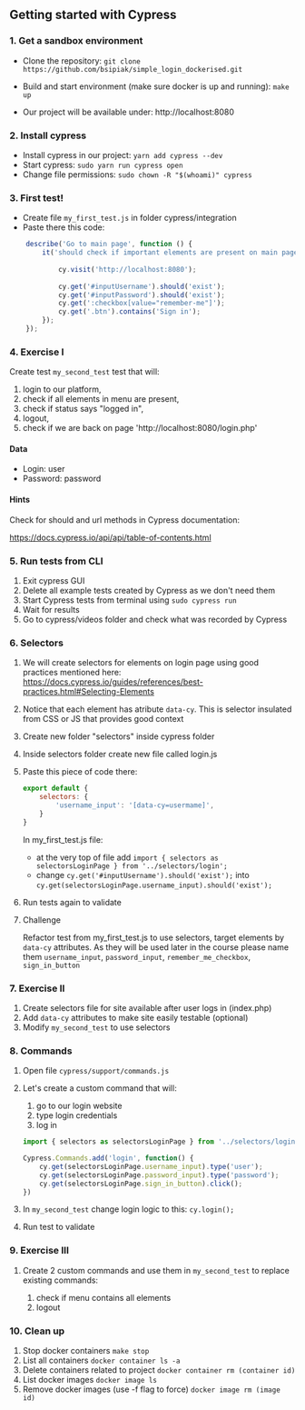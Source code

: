 ## Getting started with Cypress

### 1. Get a sandbox environment
	
- Clone the repository: `git clone https://github.com/bsipiak/simple_login_dockerised.git`

- Build and start environment (make sure docker is up and running): `make up`

- Our project will be available under: http://localhost:8080

### 2. Install cypress

- Install cypress in our project: `yarn add cypress --dev`
- Start cypress: `sudo yarn run cypress open`
- Change file permissions:
`sudo chown -R "$(whoami)" cypress`


### 3. First test!

- Create file `my_first_test.js` in folder cypress/integration
- Paste there this code: 	
```javascript
    describe('Go to main page', function () {
        it('should check if important elements are present on main page', function () {
            
            cy.visit('http://localhost:8080');
        
            cy.get('#inputUsername').should('exist');
            cy.get('#inputPassword').should('exist');
            cy.get(':checkbox[value="remember-me"]');
            cy.get('.btn').contains('Sign in');
        });
    });
```

### 4. Exercise I

Create test `my_second_test` test that will: 
1. login to our platform,
2. check if all elements in menu are present,
3. check if status says "logged in",
3. logout,
4. check if we are back on page 'http://localhost:8080/login.php'

#### Data
- Login: user
- Password: password

#### Hints
Check for should and url methods in  Cypress documentation:

https://docs.cypress.io/api/api/table-of-contents.html


<!--
```javascript
describe('Go to main page', function () {

    it('should check if important elements are present on main page', function () {

        cy.visit('http://localhost:8080');

        // Login
        cy.get('#inputUsername').type('user');
        cy.get('#inputPassword').type('password');
        cy.get('.btn').click();

        // Check if elements exists
        cy.get('.nav').contains('Home').should('exist');
        cy.get('.nav').contains('About').should('exist');
        cy.get('.nav').contains('Contact').should('exist');
        cy.get('.jumbotron').contains('logged in').should('exist');

        // Logout
        cy.get('.btn.btn-success').click();

        // Check URL
        cy.url().should('eq', 'http://localhost:8080/login.php')
    });
});

```
-->

### 5. Run tests from CLI
1. Exit cypress GUI
2. Delete all example tests created by Cypress as we don't need them
3. Start Cypress tests from terminal using `sudo cypress run`
4. Wait for results
5. Go to cypress/videos folder and check what was recorded by Cypress

### 6. Selectors
1. We will create selectors for elements on login page using good practices mentioned here: https://docs.cypress.io/guides/references/best-practices.html#Selecting-Elements
2. Notice that each element has atribute `data-cy`. This is selector insulated from CSS or JS that provides good context
3. Create new folder "selectors" inside cypress folder
4. Inside selectors folder create new file called login.js
5. Paste this piece of code there:

    ```javascript
    export default {
        selectors: {
            'username_input': '[data-cy=usermame]',
        }
    }
    ```
    In my_first_test.js file:
    - at the very top of file add `import { selectors as selectorsLoginPage } from '../selectors/login';`
    - change `cy.get('#inputUsername').should('exist');` into `cy.get(selectorsLoginPage.username_input).should('exist');`
6. Run tests again to validate
7. Challenge

    Refactor test from my_first_test.js to use selectors, target elements by `data-cy` attributes.
    As they will be used later in the course please name them `username_input`, `password_input`, `remember_me_checkbox`, `sign_in_button`

    <!--
    login.js
    ```javascript
    export default {
        selectors: {
            'username_input': '[data-cy=usermame]',
            'password_input': '[data-cy=password]',
            'remember_me_checkbox': '[data-cy=rememberMeCheckbox]',
            'sign_in_button': '[data-cy=signInButton]'
        }
    }
    ```
    
    my_first_test.js
    ```javascript
    import { selectors as selectorsLoginPage } from '../selectors/login';
    
    describe('Go to main page', function () {
        it('should check if important elements are present on main page', function () {
    
            cy.visit('http://localhost:8080');
    
            cy.get(selectorsLoginPage.username_input).should('exist');
            cy.get(selectorsLoginPage.password_input).should('exist');
            cy.get(selectorsLoginPage.remember_me_checkbox);
            cy.get(selectorsLoginPage.sign_in_button);
        });
    });
    ```
    -->

### 7. Exercise II
1. Create selectors file for site available after user logs in (index.php)
2. Add `data-cy` attributes to make site easily testable (optional)
3. Modify `my_second_test` to use selectors

### 8. Commands
1. Open file `cypress/support/commands.js`
2. Let's create a custom command that will:
    1. go to our login website
    2. type login credentials
    3. log in
    
    ```javascript
    import { selectors as selectorsLoginPage } from '../selectors/login';
    
    Cypress.Commands.add('login', function() {
        cy.get(selectorsLoginPage.username_input).type('user');
        cy.get(selectorsLoginPage.password_input).type('password');
        cy.get(selectorsLoginPage.sign_in_button).click();
    })
    ```
    
4. In `my_second_test` change login logic to this: `cy.login();` 
5. Run test to validate


### 9. Exercise III
1. Create 2 custom commands and use them in `my_second_test` to replace existing commands:
    1. check if menu contains all elements
    2. logout
    
    <!--   
    my_second_test.js
    ```javascript
    describe('Go to main page', function () {
    
        it('should check if important elements are present on main page', function () {
    
            cy.visit('http://localhost:8080');
            cy.login();
    
            cy.checkMenu();
            cy.get('.jumbotron').contains('logged in').should('exist');
    
            cy.logout();
            
            // Check URL
            cy.url().should('eq', 'http://localhost:8080/login.php')
        });
    });
    ```
    
    commands.js
    ```javascript
    Cypress.Commands.add('checkMenu', function() {
        cy.get('.nav').contains('Home').should('exist');
        cy.get('.nav').contains('About').should('exist');
        cy.get('.nav').contains('Contact').should('exist');
    })
    
    Cypress.Commands.add('logout', function () {
        cy.get('.btn.btn-success').click();
    })
    ```
    -->

### 10. Clean up
1. Stop docker containers `make stop`
2. List all containers `docker container ls -a`
3. Delete containers related to project `docker container rm (container id)`
4. List docker images `docker image ls` 
5. Remove docker images (use -f flag to force) `docker image rm (image id)`






